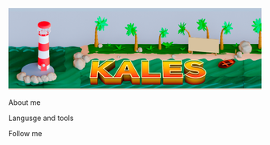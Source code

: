 ![Header](https://github.com/Kal3s/Kal3s/blob/main/assets/%D0%BC%D0%B0%D0%BB%D0%B5%D0%BD%D1%8C%D0%BA%D0%B0%D1%8F%20%D0%B2%D0%B5%D1%80%D1%81%D0%B8%D1%8F.png)

About me

Langusge and tools 

Follow me